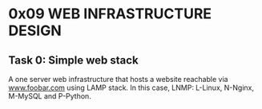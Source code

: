 # 0x09 WEB INFRASTRUCTURE DESIGN
## Task 0: Simple web stack
A one server web infrastructure that hosts a website reachable via www.foobar.com using LAMP stack.
In this case, LNMP: L-Linux, N-Nginx, M-MySQL and P-Python.
